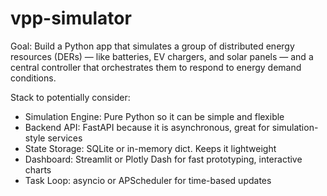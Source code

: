 # vpp-simulator
Goal: Build a Python app that simulates a group of distributed energy resources (DERs) — like batteries, EV chargers, and solar panels — and a central controller that orchestrates them to respond to energy demand conditions. 

Stack to potentially consider:

- Simulation Engine: Pure Python so it can be simple and flexible
- Backend API: FastAPI because it is asynchronous, great for simulation-style services
- State Storage: SQLite or in-memory dict. Keeps it lightweight
- Dashboard: Streamlit or Plotly Dash for fast prototyping, interactive charts
- Task Loop: asyncio or APScheduler for time-based updates
